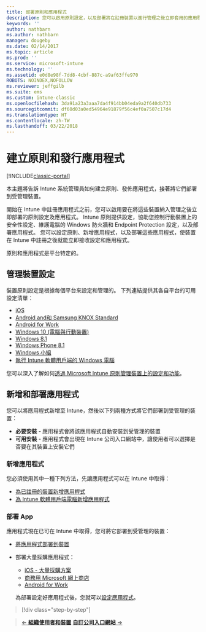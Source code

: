 ```yaml
---
title: 部署原則和應用程式
description: 您可以啟用原則設定，以及部署將在註冊裝置以進行管理之後立即套用的應用程式。
keywords: ''
author: nathbarn
ms.author: nathbarn
manager: dougeby
ms.date: 02/14/2017
ms.topic: article
ms.prod: ''
ms.service: microsoft-intune
ms.technology: ''
ms.assetid: e0d8e98f-7dd8-4cbf-887c-a9af63ffe970
ROBOTS: NOINDEX,NOFOLLOW
ms.reviewer: jeffgilb
ms.suite: ems
ms.custom: intune-classic
ms.openlocfilehash: 3da91a23a3aaa7da4f914bb04eda9a2f640db733
ms.sourcegitcommit: df60d03a0ed54964e91879f56c4ef0a7507c17d4
ms.translationtype: HT
ms.contentlocale: zh-TW
ms.lasthandoff: 03/22/2018
---
```

# <a name="create-policies-and-publish-apps"></a>建立原則和發行應用程式

[!INCLUDE[classic-portal](../includes/classic-portal.md)]

本主題將告訴 Intune 系統管理員如何建立原則、發佈應用程式，接著將它們部署到受管理裝置。

開始在 Intune 中註冊應用程式之前，您可以啟用要在將這些裝置納入管理之後立即部署的原則設定及應用程式。 Intune 原則提供設定，協助您控制行動裝置上的安全性設定、維護電腦的 Windows 防火牆和 Endpoint Protection 設定，以及部署應用程式。 您可以設定原則、新增應用程式，以及部署這些應用程式，使裝置在 Intune 中註冊之後就能立即接收設定和應用程式。

原則和應用程式是平台特定的。

## <a name="manage-device-settings"></a>管理裝置設定

 裝置原則設定是根據每個平台來設定和管理的。 下列連結提供其各自平台的可用設定清單︰

- [iOS](/intune-classic/deploy-use/ios-policy-settings-in-microsoft-intune)
- [Android and和 Samsung KNOX Standard](/intune-classic/deploy-use/android-policy-settings-in-microsoft-intune)
- [Android for Work](/intune-classic/deploy-use/android-for-work-policy-settings-in-microsoft-intune)
- [Windows 10 (電腦與行動裝置)](/intune-classic/deploy-use/windows-10-policy-settings-in-microsoft-intune)
- [Windows 8.1](/intune-classic/deploy-use/windows-configuration-policy-settings-in-microsoft-intune)
- [Windows Phone 8.1](/intune-classic/deploy-use/windows-phone-8-1-policy-settings-in-microsoft-intune)
- [Windows 小組](/intune-classic/deploy-use/windows-team-configuration-policy-settings-in-microsoft-intune)
- [執行 Intune 軟體用戶端的 Windows 電腦](/intune-classic/deploy-use/policies-to-protect-windows-pcs-in-microsoft-intune)

您可以深入了解如何[透過 Microsoft Intune 原則管理裝置上的設定和功能](/intune-classic/deploy-use/manage-settings-and-features-on-your-devices-with-microsoft-intune-policies)。

## <a name="add-and-deploy-apps"></a>新增和部署應用程式

您可以將應用程式新增至 Intune，然後以下列兩種方式將它們部署到受管理的裝置：
- **必要安裝** - 應用程式會將該應用程式自動安裝到受管理的裝置
- **可用安裝** - 應用程式會出現在 Intune 公司入口網站中，讓使用者可以選擇是否要在其裝置上安裝它們

### <a name="add-apps"></a>新增應用程式

您必須使用其中一種下列方法，先讓應用程式可以在 Intune 中取得：
- [為已註冊的裝置新增應用程式](/intune-classic/deploy-use/add-apps-for-mobile-devices-in-microsoft-intune)
- [為 Intune 軟體用戶端電腦新增應用程式](/intune-classic/deploy-use/add-apps-for-windows-pcs-in-microsoft-intune)

### <a name="deploy-apps"></a>部署 App

應用程式現在已可在 Intune 中取得，您可將它部署到受管理的裝置：
- [將應用程式部署到裝置](/intune-classic/deploy-use/deploy-use/deploy-apps-in-microsoft-intune)
- 部署大量採購應用程式：
    - [iOS - 大量採購方案](/intune-classic/deploy-use/manage-ios-apps-you-purchased-through-a-volume-purchase-program-with-microsoft-intune)
    - [商務用 Microsoft 網上商店](/intune-classic/deploy-use/manage-apps-you-purchased-from-the-windows-store-for-business-with-microsoft-intune)
    - [Android for Work](/intune-classic/deploy-use/android-for-work-apps)

    為部署設定好應用程式後，您就可以[設定應用程式](/intune-classic/deploy-use/monitor-apps-in-microsoft-intune)。

>[!div class="step-by-step"]

>[&larr; **組織使用者和裝置**](.\start-with-a-paid-subscription-to-microsoft-intune-step-5.md)       [**自訂公司入口網站** &rarr;](/intune/company-portal-customize)  
